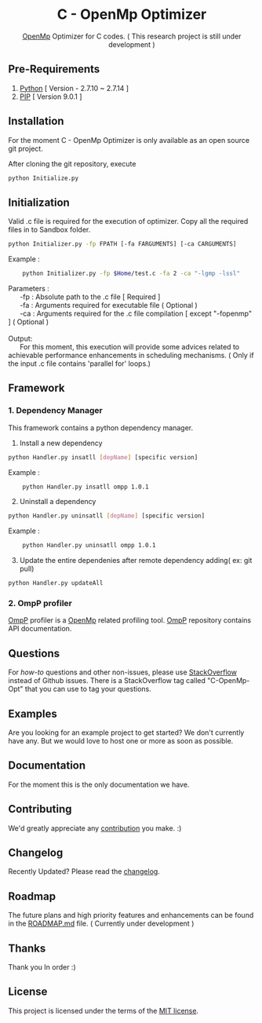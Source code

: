 

<h1 align="center">C - OpenMp Optimizer </h1>

<div align="center">

[OpenMp](http://www.openmp.org/) Optimizer for C codes. ( This research project is still under development )


</div>

## Pre-Requirements

1. [Python](https://www.python.org/) [ Version - 2.7.10 ~ 2.7.14 ]
2. [PIP](https://pypi.python.org/pypi/pip) [ Version 9.0.1 ]

## Installation

For the moment C - OpenMp Optimizer is only available as an open source git project.

After cloning the git repository, execute
```sh
python Initialize.py
```

## Initialization

Valid .c file is required for the execution of optimizer. Copy all the required files in to Sandbox folder.
```sh
python Initializer.py -fp FPATH [-fa FARGUMENTS] [-ca CARGUMENTS]
```
Example :
```sh
    python Initializer.py -fp $Home/test.c -fa 2 -ca "-lgmp -lssl"
```
Parameters :<br />
&nbsp;&nbsp;&nbsp;&nbsp;&nbsp;&nbsp;-fp : Absolute path to the .c file [ Required ]<br />
&nbsp;&nbsp;&nbsp;&nbsp;&nbsp;&nbsp;-fa : Arguments required for executable file ( Optional )<br />
&nbsp;&nbsp;&nbsp;&nbsp;&nbsp;&nbsp;-ca : Arguments required for the .c file compilation  [ except "-fopenmp" ] ( Optional )<br /><br />
Output:<br />
&nbsp;&nbsp;&nbsp;&nbsp;&nbsp;&nbsp;For this moment, this execution will provide some advices related to achievable performance enhancements in scheduling mechanisms. ( Only if the input .c file contains 'parallel for' loops.)
## Framework

### 1. Dependency Manager

This framework contains a python dependency manager.
1. Install a new dependency <br/>
```sh
python Handler.py insatll [depName] [specific version]
```
Example :
```sh
    python Handler.py insatll ompp 1.0.1
```
2. Uninstall a dependency <br/>
```sh
python Handler.py uninsatll [depName] [specific version]
```
Example :
```sh
    python Handler.py uninsatll ompp 1.0.1
```

3. Update the entire dependenies after remote dependency adding( ex: git pull)<br/>
```sh
python Handler.py updateAll
```
### 2. OmpP profiler
[OmpP](http://www.ompp-tool.com/) profiler is a [OpenMp](http://www.openmp.org/) related profiling tool. [OmpP](https://github.com/PasinduSenanayake/Rigel-FYP/tree/ompppackage) repository contains API documentation.

## Questions

For *how-to* questions and other non-issues,
please use [StackOverflow](http://stackoverflow.com/questions/tagged/C-OpenMp-Opt) instead of Github issues.
There is a StackOverflow tag called "C-OpenMp-Opt" that you can use to tag your questions.

## Examples

Are you looking for an example project to get started? We don't currently have any. But we would love to host one or  more as soon as possible.

## Documentation

For the moment this is the only documentation we have.

## Contributing

We'd greatly appreciate any [contribution](/CONTRIBUTING.md) you make. :)

## Changelog

Recently Updated?
Please read the [changelog](https://github.com/PasinduSenanayake/Rigel-FYP/releases).

## Roadmap

The future plans and high priority features and enhancements can be found in the [ROADMAP.md]() file. ( Currently under development )

## Thanks

Thank you In order :)
## License

This project is licensed under the terms of the
[MIT license](/LICENSE).
